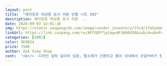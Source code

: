 ```yaml
---
layout: post 
title:  "메이킹유 여성용 로시 리본 반팔 니트 303" 
description: 메이킹유 여성용 로시 리본  ..
date: 2020-09-03 14:01:10 
img: https://static.coupangcdn.com/image/vendor_inventory/37cd/1fa5eda6009bd50ec3d3f361da31945fcf1242b04ef2c26252ffdc746c97.jpg 
linkUrl: https://link.coupang.com/re/AFFSDP?lptag=AF3600438&subid=ahnPublicAsk&pageKey=1601831048&itemId=2735995344&vendorItemId=70726094828&traceid=V0-113-338cc65bbad51113 
categories: [1001] 
color: 9E9D24 
price: 7500 
author: Ask View Shop 
cont:  "<br/> -디자인 앞뒤 길이차 있음, 팔소매가 긴편이고 통이 넉넉해서 군살커버가 된<br/><br/> -사이즈 기성복 55사이즈 정도<br/><br/> -소재 니트재질이라 살짝 무거움<br/><br/> -총평 가성비 나쁘지 않음.<br/> 다른컬러가 있으면 구매하고 싶읔<br/><br/> -컬러 화면보다 살짝 붉은 느낌이 드는 베이지<br/><br/> -활동성 길이감이 살짝 짧음 사진으로 봐도 알 수 있어 감안하고 구매한거라 괜찮으나 활동하기 불편할 수 있음.<br/><br/>ㅁ<br/>가성비 좋아요 디자인도 이쁘고 생각보단 덥지 않네요<br/>쿠팡에서 산 옷 중에서 하자없이 가장 있는 그대로 마음에 드는 옷 팔에 달린 리본도 귀엽고 색감도 따뜻해서 예뻐요.<br/> 하의를 어느 거를 입어도 무난하게 잘 어울려서 좋아요.<br/> 천은 조금 거칠고 여름에는 살짝 더운 감이 없지 않아 있네요.<br/><br/>" 
---
```

